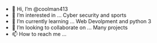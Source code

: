 - 👋 Hi, I’m @coolman413
- 👀 I’m interested in ... Cyber security and sports
- 🌱 I’m currently learning ... Web Devolpment and python 3
- 💞️ I’m looking to collaborate on ... Many projects
- 📫 How to reach me ...

<!---
coolman413/coolman413 is a ✨ special ✨ repository because its `README.md` (this file) appears on your GitHub profile.
You can click the Preview link to take a look at your changes.
--->
